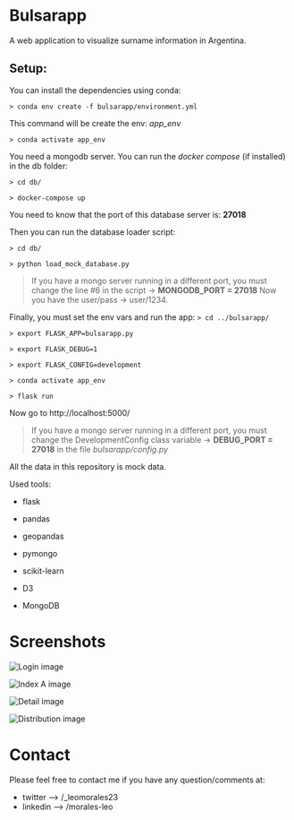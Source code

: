 # Bulsarapp

A web application to visualize surname information in Argentina.

## Setup:


You can install the dependencies using conda:

`> conda env create -f bulsarapp/environment.yml`

This command will be create the env: _app_env_

`> conda activate app_env`

You need a mongodb server. You can run the _docker compose_ (if installed) in the db folder:

`> cd db/`

`> docker-compose up`

You need to know that the port of this database server is: __27018__

Then you can run the database loader script:

`> cd db/`

`> python load_mock_database.py`

> If you have a mongo server running in a different port, you must change the line #6 in the script → __MONGODB_PORT = 27018__
Now you have the user/pass → user/1234.


Finally, you must set the env vars and run the app:
`> cd ../bulsarapp/`

`> export FLASK_APP=bulsarapp.py`

`> export FLASK_DEBUG=1`

`> export FLASK_CONFIG=development`

`> conda activate app_env`

`> flask run`

Now go to http://localhost:5000/


> If you have a mongo server running in a different port, you must change the DevelopmentConfig class variable → __DEBUG_PORT = 27018__ in the file _bulsarapp/config.py_

All the data in this repository is mock data.


Used tools:

- flask
- pandas
- geopandas
- pymongo
- scikit-learn


- D3
- MongoDB

# Screenshots

![Login image](https://github.com/LeoMorales/bulsarapp-wa/tree/master/bulsarapp/screenshots/login.png)


![Index A image](https://github.com/LeoMorales/bulsarapp-wa/tree/master/bulsarapp/screenshots/indexa.png)


![Detail image](https://github.com/LeoMorales/bulsarapp-wa/tree/master/bulsarapp/screenshots/details.png)


![Distribution image](https://github.com/LeoMorales/bulsarapp-wa/tree/master/bulsarapp/screenshots/distributions.png)




# Contact

Please feel free to contact me if you have any question/comments at:
- twitter  -->  /_leomorales23
- linkedin -->  /morales-leo






